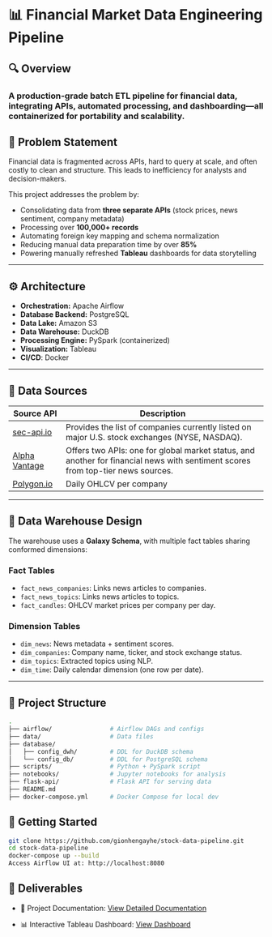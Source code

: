 # 📊 Financial Market Data Engineering Pipeline

## 🔍 Overview

### A production-grade batch ETL pipeline for financial data, integrating APIs, automated processing, and dashboarding—all containerized for portability and scalability.

## 🎯 Problem Statement

Financial data is fragmented across APIs, hard to query at scale, and often costly to clean and structure. This leads to inefficiency for analysts and decision-makers.

This project addresses the problem by:

- Consolidating data from **three separate APIs** (stock prices, news sentiment, company metadata)
- Processing over **100,000+ records**
- Automating foreign key mapping and schema normalization
- Reducing manual data preparation time by over **85%**
- Powering manually refreshed **Tableau** dashboards for data storytelling

---

## ⚙️ Architecture

- **Orchestration:** Apache Airflow
- **Database Backend:** PostgreSQL
- **Data Lake:** Amazon S3
- **Data Warehouse:** DuckDB
- **Processing Engine:** PySpark (containerized)
- **Visualization:** Tableau
- **CI/CD**: Docker

---

## 📡 Data Sources

| Source API                                   | Description                                                                                                                     |
| -------------------------------------------- |---------------------------------------------------------------------------------------------------------------------------------|
| [sec-api.io](https://sec-api.io)             | Provides the list of companies currently listed on major U.S. stock exchanges (NYSE, NASDAQ).                                   |
| [Alpha Vantage](https://www.alphavantage.co) | Offers two APIs: one for global market status, and another for financial news with sentiment scores from top-tier news sources. |
| [Polygon.io](https://polygon.io)             | Daily OHLCV per company                                                                                                         |

---

## 🧱 Data Warehouse Design

The warehouse uses a **Galaxy Schema**, with multiple fact tables sharing conformed dimensions:

### Fact Tables

- `fact_news_companies`: Links news articles to companies.
- `fact_news_topics`: Links news articles to topics.
- `fact_candles`: OHLCV market prices per company per day.

### Dimension Tables

- `dim_news`: News metadata + sentiment scores.
- `dim_companies`: Company name, ticker, and stock exchange status.
- `dim_topics`: Extracted topics using NLP.
- `dim_time`: Daily calendar dimension (one row per date).

---

## 📁 Project Structure

```bash
.
├── airflow/                # Airflow DAGs and configs
├── data/                   # Data files
├── database/
│   ├── config_dwh/         # DDL for DuckDB schema
│   └── config_db/          # DDL for PostgreSQL schema
├── scripts/                # Python + PySpark script
├── notebooks/              # Jupyter notebooks for analysis
├── flask-api/              # Flask API for serving data
├── README.md
├── docker-compose.yml      # Docker Compose for local dev
```

## 🚀 Getting Started

```bash
git clone https://github.com/gionhengayhe/stock-data-pipeline.git
cd stock-data-pipeline
docker-compose up --build
Access Airflow UI at: http://localhost:8080
```

## 📎 Deliverables

- 📘 Project Documentation: [View Detailed Documentation](https://drive.google.com/file/d/12CdgVoBiFTVqCraiy8LkM63DVi-YIiqu/view?usp=drive_link)

- 📊 Interactive Tableau Dashboard: [View Dashboard](https://drive.google.com/file/d/1SqiWW-mO0_QiTjexGpnsXwUH5cBxHKYc/view?usp=drive_link)
